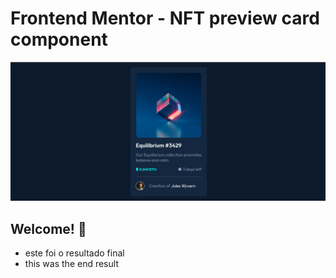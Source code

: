 # Frontend Mentor - NFT preview card component

![Design preview for the NFT preview card component coding challenge](./design/art-final.png)

## Welcome! 👋

- este foi o resultado final
- this was the end result